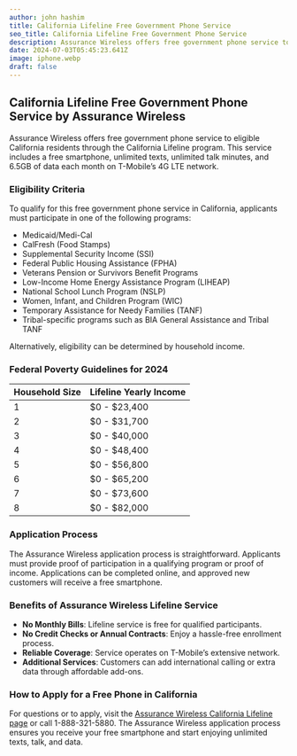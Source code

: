 ```yaml
---
author: john hashim
title: California Lifeline Free Government Phone Service
seo_title: California Lifeline Free Government Phone Service
description: Assurance Wireless offers free government phone service to eligible California residents through the California Lifeline program. This service includes a free smartphone, unlimited texts, unlimited talk minutes, and 6.5GB of data each month on T-Mobile’s 4G LTE network.
date: 2024-07-03T05:45:23.641Z
image: iphone.webp
draft: false
---
```

## California Lifeline Free Government Phone Service by Assurance Wireless

Assurance Wireless offers free government phone service to eligible California residents through the California Lifeline program. This service includes a free smartphone, unlimited texts, unlimited talk minutes, and 6.5GB of data each month on T-Mobile’s 4G LTE network.

### Eligibility Criteria
To qualify for this free government phone service in California, applicants must participate in one of the following programs:
- Medicaid/Medi-Cal
- CalFresh (Food Stamps)
- Supplemental Security Income (SSI)
- Federal Public Housing Assistance (FPHA)
- Veterans Pension or Survivors Benefit Programs
- Low-Income Home Energy Assistance Program (LIHEAP)
- National School Lunch Program (NSLP)
- Women, Infant, and Children Program (WIC)
- Temporary Assistance for Needy Families (TANF)
- Tribal-specific programs such as BIA General Assistance and Tribal TANF

Alternatively, eligibility can be determined by household income.

### Federal Poverty Guidelines for 2024

| Household Size | Lifeline Yearly Income |
|----------------|-------------------------|
| 1              | $0 - $23,400            |
| 2              | $0 - $31,700            |
| 3              | $0 - $40,000            |
| 4              | $0 - $48,400            |
| 5              | $0 - $56,800            |
| 6              | $0 - $65,200            |
| 7              | $0 - $73,600            |
| 8              | $0 - $82,000            |

### Application Process
The Assurance Wireless application process is straightforward. Applicants must provide proof of participation in a qualifying program or proof of income. Applications can be completed online, and approved new customers will receive a free smartphone.

### Benefits of Assurance Wireless Lifeline Service
- **No Monthly Bills**: Lifeline service is free for qualified participants.
- **No Credit Checks or Annual Contracts**: Enjoy a hassle-free enrollment process.
- **Reliable Coverage**: Service operates on T-Mobile’s extensive network.
- **Additional Services**: Customers can add international calling or extra data through affordable add-ons.

### How to Apply for a Free Phone in California
For questions or to apply, visit the [Assurance Wireless California Lifeline page](https://www.assurancewireless.com/lifeline-services/states/california-lifeline-free-government-phone-service) or call 1-888-321-5880. The Assurance Wireless application process ensures you receive your free smartphone and start enjoying unlimited texts, talk, and data.
